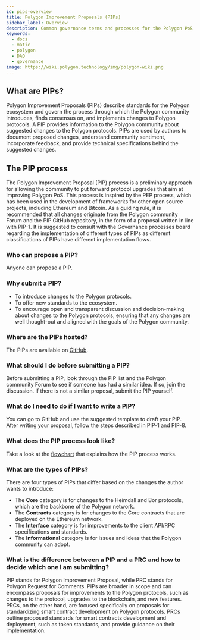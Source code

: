 ```yaml
---
id: pips-overview
title: Polygon Improvement Proposals (PIPs)
sidebar_label: Overview
description: Common governance terms and processes for the Polygon PoS blockchain.
keywords:
  - docs
  - matic
  - polygon
  - DAO
  - governance
image: https://wiki.polygon.technology/img/polygon-wiki.png
---
```


## What are PIPs?

Polygon Improvement Proposals (PIPs) describe standards for the Polygon ecosystem
and govern the process through which the Polygon community introduces, finds consensus
on, and implements changes to Polygon protocols. A PIP provides information to the
Polygon community about suggested changes to the Polygon protocols. PIPs are used by
authors to document proposed changes, understand community sentiment, incorporate
feedback, and provide technical specifications behind the suggested changes.

## The PIP process

The Polygon Improvement Proposal (PIP) process is a preliminary approach for
allowing the community to put forward protocol upgrades that aim at improving
Polygon PoS. This process is inspired by the PEP process, which has been used
in the development of frameworks for other open source projects, including
Ethereum and Bitcoin. As a guiding rule, it is recommended that all changes
originate from the Polygon community Forum and the PIP GitHub repository, in
the form of a proposal written in line with PIP-1. It is suggested to consult
with the Governance processes board regarding the implementation of different
types of PIPs as different classifications of PIPs have different implementation
flows.

### Who can propose a PIP?

Anyone can propose a PIP.

### Why submit a PIP?

- To introduce changes to the Polygon protocols.
- To offer new standards to the ecosystem.
- To encourage open and transparent discussion and decision-making about changes to the
  Polygon protocols, ensuring that any changes are well thought-out and aligned with the
  goals of the Polygon community.

### Where are the PIPs hosted?

The PIPs are available on [GitHub](https://github.com/maticnetwork/).

### What should I do before submitting a PIP?

Before submitting a PIP, look through the PIP list and the Polygon community Forum to see
if someone has had a similar idea. If so, join the discussion. If there is not a similar
proposal, submit the PIP yourself.

### What do I need to do if I want to write a PIP?

You can go to GitHub and use the suggested template to draft your PIP. After writing your
proposal, follow the steps described in PIP-1 and PIP-8.

### What does the PIP process look like?

Take a look at the [flowchart](https://github.com/maticnetwork/PIPs/blob/master/PIPs/PIP-1.md)
that explains how the PIP process works.

### What are the types of PIPs?

There are four types of PIPs that differ based on the changes the author wants to introduce:

- The **Core** category is for changes to the Heimdall and Bor protocols, which are the backbone
  of the Polygon network.
- The **Contracts** category is for changes to the Core contracts that are deployed on the
  Ethereum network.
- The **Interface** category is for improvements to the client API/RPC specifications and
  standards.
- The **Informational** category is for issues and ideas that the Polygon community can adopt.

### What is the difference between a PIP and a PRC and how to decide which one I am submitting?

PIP stands for Polygon Improvement Proposal, while PRC stands for Polygon Request for Comments.
PIPs are broader in scope and can encompass proposals for improvements to the Polygon protocols,
such as changes to the protocol, upgrades to the blockchain, and new features. PRCs, on the other
hand, are focused specifically on proposals for standardizing smart contract development on Polygon
protocols. PRCs outline proposed standards for smart contracts development and deployment, such as
token standards, and provide guidance on their implementation.
